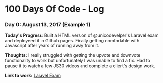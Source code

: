 # 100 Days Of Code - Log

### Day 0: August 13, 2017 (Example 1)

**Today's Progress**: Built a HTML version of @unicodevelper's Laravel exam and deployeed it to Github pages. Finally getting comfortable with Javascript after years of running away from it.

**Thoughts:** I really struggled with getting the upvote and downvote functionality to work but unfortunately I was unable to find a fix. Had to pause it to watch a few JS30 videos and complete a client's design work.

**Link to work:** [Laravel Exam](https://ifeanyidavid.github.io/laravel-exam/)
